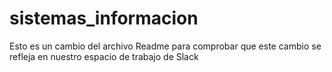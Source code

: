# sistemas_informacion
Esto es un cambio del archivo Readme para comprobar que este cambio se refleja en nuestro espacio de trabajo de Slack
